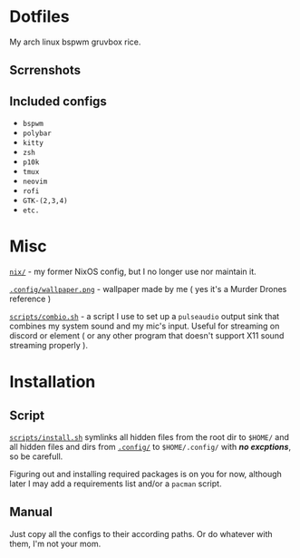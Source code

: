 # Dotfiles
My arch linux bspwm gruvbox rice.

## Scrrenshots

## Included configs
  - `bspwm`
  - `polybar`
  - `kitty`
  - `zsh`
  - `p10k`
  - `tmux`
  - `neovim`
  - `rofi`
  - `GTK-(2,3,4)`
  - `etc.`

# Misc

[`nix/`](https://github.com/LaPepega/dotfiles/blob/main/nix) - my former NixOS config, but I no longer use nor maintain it.

[`.config/wallpaper.png`](https://github.com/LaPepega/dotfiles/blob/main/.config/wallpaper.png) - wallpaper made by me ( yes it's a Murder Drones reference )

[`scripts/combio.sh`](https://github.com/LaPepega/dotfiles/blob/main/scripts/combio.sh) - a script I use to set up a `pulseaudio` output sink that combines my system sound and my mic's input. Useful for streaming on discord or element ( or any other program that doesn't support X11 sound streaming properly ).

# Installation

## Script
[`scripts/install.sh`](https://github.com/LaPepega/dotfiles/blob/main/scripts/install.sh) symlinks all hidden files from the root dir to `$HOME/` and all hidden files and dirs from [`.config/`](https://github.com/LaPepega/dotfiles/blob/main/.config) to `$HOME/.config/` with ***no excptions***, so be carefull.

Figuring out and installing required packages is on you for now, although later I may add a requirements list and/or a `pacman` script.

## Manual
Just copy all the configs to their according paths. Or do whatever with them, I'm not your mom.
